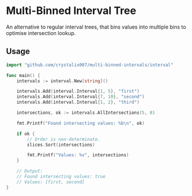 # Multi-Binned Interval Tree

An alternative to regular interval trees, that bins values into multiple bins to
optimise intersection lookup.

## Usage

```go
import "github.com/crystalix007/multi-binned-intervals/interval"

func main() {
    intervals := interval.New[string]()

    intervals.Add(interval.Interval{1, 5}, "first")
    intervals.Add(interval.Interval{7, 10}, "second")
    intervals.Add(interval.Interval{1, 2}, "third")

    intersections, ok := intervals.AllIntersections(5, 8)

    fmt.Printf("Found intersecting values: %b\n", ok)

    if ok {
        // Order is non-determinate.
        slices.Sort(intersections)

        fmt.Printf("Values: %v", intersections)
    }

    // Output:
    // Found intersecting values: true
    // Values: [first, second]
}
```
